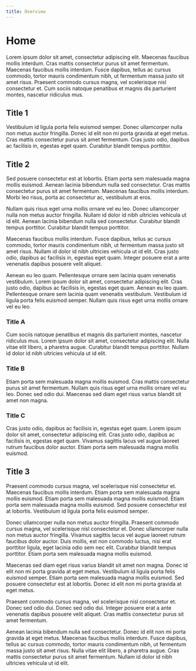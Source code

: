 ```yaml
---
title: Overview
---
```


# Home

Lorem ipsum dolor sit amet, consectetur adipiscing elit. Maecenas faucibus mollis interdum. Cras mattis consectetur purus sit amet fermentum. Maecenas faucibus mollis interdum. Fusce dapibus, tellus ac cursus commodo, tortor mauris condimentum nibh, ut fermentum massa justo sit amet risus. Praesent commodo cursus magna, vel scelerisque nisl consectetur et. Cum sociis natoque penatibus et magnis dis parturient montes, nascetur ridiculus mus.

## Title 1

Vestibulum id ligula porta felis euismod semper. Donec ullamcorper nulla non metus auctor fringilla. Donec id elit non mi porta gravida at eget metus. Cras mattis consectetur purus sit amet fermentum. Cras justo odio, dapibus ac facilisis in, egestas eget quam. Curabitur blandit tempus porttitor.

## Title 2

Sed posuere consectetur est at lobortis. Etiam porta sem malesuada magna mollis euismod. Aenean lacinia bibendum nulla sed consectetur. Cras mattis consectetur purus sit amet fermentum. Maecenas faucibus mollis interdum. Morbi leo risus, porta ac consectetur ac, vestibulum at eros.

Nullam quis risus eget urna mollis ornare vel eu leo. Donec ullamcorper nulla non metus auctor fringilla. Nullam id dolor id nibh ultricies vehicula ut id elit. Aenean lacinia bibendum nulla sed consectetur. Curabitur blandit tempus porttitor. Curabitur blandit tempus porttitor.

Maecenas faucibus mollis interdum. Fusce dapibus, tellus ac cursus commodo, tortor mauris condimentum nibh, ut fermentum massa justo sit amet risus. Nullam id dolor id nibh ultricies vehicula ut id elit. Cras justo odio, dapibus ac facilisis in, egestas eget quam. Integer posuere erat a ante venenatis dapibus posuere velit aliquet.

Aenean eu leo quam. Pellentesque ornare sem lacinia quam venenatis vestibulum. Lorem ipsum dolor sit amet, consectetur adipiscing elit. Cras justo odio, dapibus ac facilisis in, egestas eget quam. Aenean eu leo quam. Pellentesque ornare sem lacinia quam venenatis vestibulum. Vestibulum id ligula porta felis euismod semper. Nullam quis risus eget urna mollis ornare vel eu leo.

### Title A

Cum sociis natoque penatibus et magnis dis parturient montes, nascetur ridiculus mus. Lorem ipsum dolor sit amet, consectetur adipiscing elit. Nulla vitae elit libero, a pharetra augue. Curabitur blandit tempus porttitor. Nullam id dolor id nibh ultricies vehicula ut id elit.

### Title B

Etiam porta sem malesuada magna mollis euismod. Cras mattis consectetur purus sit amet fermentum. Nullam quis risus eget urna mollis ornare vel eu leo. Donec sed odio dui. Maecenas sed diam eget risus varius blandit sit amet non magna.

### Title C

Cras justo odio, dapibus ac facilisis in, egestas eget quam. Lorem ipsum dolor sit amet, consectetur adipiscing elit. Cras justo odio, dapibus ac facilisis in, egestas eget quam. Vivamus sagittis lacus vel augue laoreet rutrum faucibus dolor auctor. Etiam porta sem malesuada magna mollis euismod.

## Title 3

Praesent commodo cursus magna, vel scelerisque nisl consectetur et. Maecenas faucibus mollis interdum. Etiam porta sem malesuada magna mollis euismod. Etiam porta sem malesuada magna mollis euismod. Etiam porta sem malesuada magna mollis euismod. Sed posuere consectetur est at lobortis. Vestibulum id ligula porta felis euismod semper.

Donec ullamcorper nulla non metus auctor fringilla. Praesent commodo cursus magna, vel scelerisque nisl consectetur et. Donec ullamcorper nulla non metus auctor fringilla. Vivamus sagittis lacus vel augue laoreet rutrum faucibus dolor auctor. Duis mollis, est non commodo luctus, nisi erat porttitor ligula, eget lacinia odio sem nec elit. Curabitur blandit tempus porttitor. Etiam porta sem malesuada magna mollis euismod.

Maecenas sed diam eget risus varius blandit sit amet non magna. Donec id elit non mi porta gravida at eget metus. Vestibulum id ligula porta felis euismod semper. Etiam porta sem malesuada magna mollis euismod. Sed posuere consectetur est at lobortis. Donec id elit non mi porta gravida at eget metus.

Praesent commodo cursus magna, vel scelerisque nisl consectetur et. Donec sed odio dui. Donec sed odio dui. Integer posuere erat a ante venenatis dapibus posuere velit aliquet. Cras mattis consectetur purus sit amet fermentum.

Aenean lacinia bibendum nulla sed consectetur. Donec id elit non mi porta gravida at eget metus. Maecenas faucibus mollis interdum. Fusce dapibus, tellus ac cursus commodo, tortor mauris condimentum nibh, ut fermentum massa justo sit amet risus. Nulla vitae elit libero, a pharetra augue. Cras mattis consectetur purus sit amet fermentum. Nullam id dolor id nibh ultricies vehicula ut id elit.
